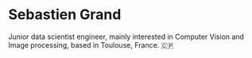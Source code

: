 # Sebastien Grand

Junior data scientist engineer, mainly interested in Computer Vision and Image processing, based in Toulouse, France. :clipperton_island:
